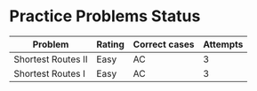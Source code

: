 # Practice Problems Status
Problem|Rating|Correct cases|Attempts
-|-|-|-
Shortest Routes II|Easy|AC|3
Shortest Routes I|Easy|AC|3